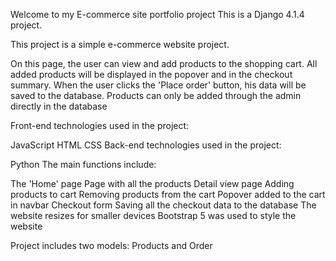 Welcome to my E-commerce site portfolio project
This is a Django 4.1.4 project.

This project is a simple e-commerce website project.

On this page, the user can view and add products to the shopping cart. All added products will be displayed in the popover and in the checkout summary. When the user clicks the 'Place order' button, his data will be saved to the database. Products can only be added through the admin directly in the database

Front-end technologies used in the project:

JavaScript
HTML
CSS
Back-end technologies used in the project:

Python
The main functions include:

The 'Home' page
Page with all the products
Detail view page
Adding products to cart
Removing products from the cart
Popover added to the cart in navbar
Checkout form
Saving all the checkout data to the database
The website resizes for smaller devices
Bootstrap 5 was used to style the website

Project includes two models: Products and Order
